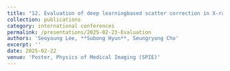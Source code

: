 ```yaml
---
title: "12. Evaluation of deep learningbased scatter correction in X-ray breast imaging: Across image domains and downsampling ratios"
collection: publications
category: international conferences
permalink: /presentations/2025-02-23-Evaluation 
authors: 'Seoyoung Lee, **Subong Hyun**, Seungryong Cho'
excerpt: ''
date: 2025-02-22
venue: 'Poster, Physics of Medical Imaging (SPIE)'
---
```

